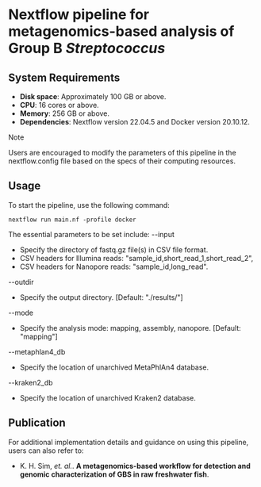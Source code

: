 # Nextflow pipeline for metagenomics-based analysis of Group B *Streptococcus*

## System Requirements
- **Disk space**: Approximately 100 GB or above.
- **CPU**: 16 cores or above. 
- **Memory**: 256 GB or above.
- **Dependencies**: Nextflow version 22.04.5 and Docker version 20.10.12.
> [!NOTE]
> Users are encouraged to modify the parameters of this pipeline in the nextflow.config file based on the specs of their computing resources.

## Usage
To start the pipeline, use the following command:
```
nextflow run main.nf -profile docker
```

The essential parameters to be set include:
--input
- Specify the directory of fastq.gz file(s) in CSV file format.
- CSV headers for Illumina reads: "sample_id,short_read_1,short_read_2",
- CSV headers for Nanopore reads: "sample_id,long_read".

--outdir
- Specify the output directory. [Default: "./results/"]

--mode
- Specify the analysis mode: mapping, assembly, nanopore. [Default: "mapping"]

--metaphlan4_db
- Specify the location of unarchived MetaPhlAn4 database.

--kraken2_db
- Specify the location of unarchived Kraken2 database.

## Publication
For additional implementation details and guidance on using this pipeline, users can also refer to:
- K. H. Sim, *et. al.*. **A metagenomics-based workflow for detection and genomic characterization of GBS in raw freshwater fish**.
